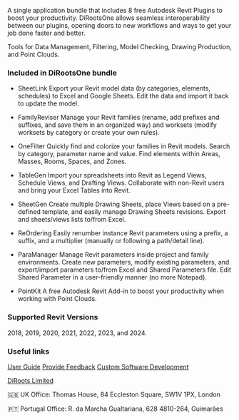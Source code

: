 A single application bundle that includes 8 free Autodesk Revit Plugins to boost your productivity. 
DiRootsOne allows seamless interoperability between our plugins, opening doors to new workflows and ways to get your job done faster and better.

Tools for Data Management, Filtering, Model Checking, Drawing Production, and Point Clouds.

### Included in DiRootsOne bundle
- SheetLink
Export your Revit model data (by categories, elements, schedules) to Excel and Google Sheets. Edit the data and import it back to update the model.

- FamilyReviser
Manage your Revit families (rename, add prefixes and suffixes, and save them in an organized way) and worksets (modify worksets by category or create your own rules).

- OneFilter
Quickly find and colorize your families in Revit models. Search by category, parameter name and value. Find elements within Areas, Masses, Rooms, Spaces, and Zones.

- TableGen
Import your spreadsheets into Revit as Legend Views, Schedule Views, and Drafting Views. Collaborate with non-Revit users and bring your Excel Tables into Revit.

- SheetGen
Create multiple Drawing Sheets, place Views based on a pre-defined template, and easily manage Drawing Sheets revisions. Export and sheets/views lists to/from Excel.

- ReOrdering
Easily renumber instance Revit parameters using a prefix, a suffix, and a multiplier (manually or following a path/detail line).

- ParaManager
Manage Revit parameters inside project and family environments. Create new parameters, modify existing parameters, and export/import parameters to/from Excel and Shared Parameters file. Edit Shared Parameter in a user-friendly manner (no more Notepad).

- PointKit
A free Autodesk Revit Add-in to boost your productivity when working with Point Clouds.

### Supported Revit Versions
2018, 2019, 2020, 2021, 2022, 2023, and 2024.

### Useful links
[User Guide](https://docs.dirootsone.diroots.com/)
[Provide Feedback](https://diroots.com/contact-us/?utm_source=DiRootsAppManager&utm_medium=App-Description&utm_campaign=DiRootsOne)
[Custom Software Development](https://diroots.com/custom-software-development/?utm_source=DiRootsAppManager&utm_medium=App-Description&utm_campaign=DiRootsOne)

[DiRoots Limited](https://diroots.com/?utm_source=DiRootsAppManager&utm_medium=App-Description&utm_campaign=DiRootsOne) 

🇬🇧 UK Office:
Thomas House,
84 Eccleston Square,
SW1V 1PX, London

🇵🇹 Portugal Office:
R. da Marcha Gualtariana, 628
4810-264, Guimarães
